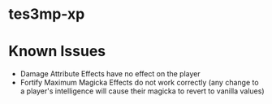 # tes3mp-xp


# Known Issues
* Damage Attribute Effects have no effect on the player
* Fortify Maximum Magicka Effects do not work correctly (any change to a player's intelligence will cause their magicka to revert to vanilla values)